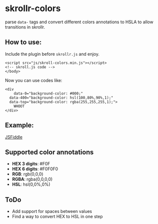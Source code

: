 skrollr-colors
==============

parse ``data-`` tags and convert different colors annotations to HSLA to allow transitions in skrollr.

How to use:
--------------

Include the plugin before ``skrollr.js`` and enjoy.  

    <script src="js/skroll-colors.min.js"></script>
    <!-- skroll.js code -->
    </body>
    
Now you can use codes like:

    <div 
        data-0="background-color: #000;"
      data-400="background-color: hsl(100,80%,90%,1);"
      data-top="background-color: rgba(255,255,255,1);">
        WHOOT
    </div>
    

Example:
-------------
[JSFiddle](http://jsfiddle.net/zqcx4/)


Supported color annotations
--------------

- **HEX 3 digits**: #F0F
- **HEX 6 digits**: #F0F0F0
- **RGB**: rgb(0,0,0)
- **RGBA**: rgba(0,0,0,0)
- **HSL**: hsl(0,0%,0%)

ToDo
----------

- Add support for spaces between values
- Find a way to convert HEX to HSL in one step
